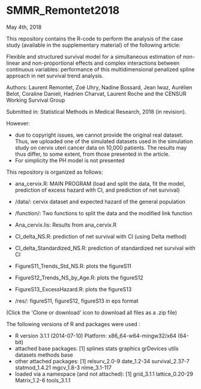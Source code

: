 # SMMR_Remontet2018
May 4th, 2018


This repository contains the R-code to perform the analysis of the case study (available in the supplementary material) of the following article:

Flexible and structured survival model for a simultaneous estimation of non-linear and non-proportional effects and complex interactions between continuous variables: performance of this multidimensional penalized spline approach in net survival trend analysis.

Authors: Laurent Remontet, Zoé Uhry, Nadine Bossard, Jean Iwaz, Aurélien Belot, Coraline Danieli, Hadrien Charvat, Laurent Roche and the CENSUR Working Survival Group

Submitted in: Statistical Methods in Medical Research, 2018 (in revision).


However:
-	due to copyright issues, we cannot provide the original real dataset. Thus, we uploaded one of the simulated datasets used in the simulation study on cervix uteri cancer data on 10,000 patients. The results may thus differ, to some extent, from those presented in the article.
-	For simplicity the PH model is not presented

This repository is organized as follows:
- ana_cervix.R:  MAIN PROGRAM (load and split the data, fit the model, prediction of excess hazard with CI, and prediction of net survival)

- /data/:  cervix dataset and expected hazard of the general population
- /function/:  Two functions to split the data and the modified link function
- Ana_cervix.lis:  Results from ana_cervix.R
- CI_delta_NS.R:  prediction of net survival with CI (using Delta method)
- CI_delta_Standardized_NS.R:  prediction of standardized net survival with CI
- FigureS11_Trends_Std_NS.R:  plots the figureS11
- FigureS12_Trends_NS_by_Age.R:  plots the figureS12
- FigureS13_ExcessHazard.R:  plots the figureS13
- /res/: figureS11, figureS12, figureS13 in eps format


(Click the 'Clone or download' icon to download all files as a .zip file)


 
 
The following versions of R and packages were used :
- R version 3.1.1 (2014-07-10)    Platform: x86_64-w64-mingw32/x64 (64-bit)
- attached base packages:   [1] splines stats graphics grDevices utils datasets  methods base     
- other attached packages: [1] relsurv_2.0-9 date_1.2-34     survival_2.37-7 statmod_1.4.21  mgcv_1.8-3      nlme_3.1-117   
- loaded via a namespace (and not attached): [1] grid_3.1.1      lattice_0.20-29 Matrix_1.2-6    tools_3.1.1    
